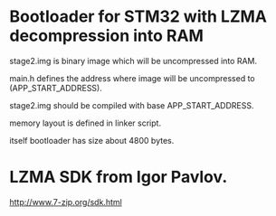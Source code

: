 # Bootloader for STM32 with LZMA decompression into RAM

stage2.img is binary image which will be uncompressed into RAM. 

main.h defines the address where image will be uncompressed to (APP_START_ADDRESS).

stage2.img should be compiled with base APP_START_ADDRESS.

memory layout is defined in linker script.

itself bootloader has size about 4800 bytes.

# LZMA SDK from Igor Pavlov.

http://www.7-zip.org/sdk.html
